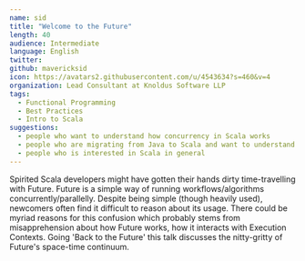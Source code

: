 ```yaml
---
name: sid
title: "Welcome to the Future"
length: 40
audience: Intermediate
language: English
twitter: 
github: mavericksid
icon: https://avatars2.githubusercontent.com/u/4543634?s=460&v=4
organization: Lead Consultant at Knoldus Software LLP
tags:
  - Functional Programming
  - Best Practices
  - Intro to Scala
suggestions:
  - people who want to understand how concurrency in Scala works
  - people who are migrating from Java to Scala and want to understand concurrency angle of Scala
  - people who is interested in Scala in general
---
```

Spirited Scala developers might have gotten their hands dirty time-travelling with Future. Future is a simple way of running workflows/algorithms concurrently/parallelly. Despite being simple (though heavily used), newcomers often find it difficult to reason about its usage. There could be myriad reasons for this confusion which probably stems from misapprehension about how Future works, how it interacts with Execution Contexts. Going 'Back to the Future' this talk discusses the nitty-gritty of Future's space-time continuum.
